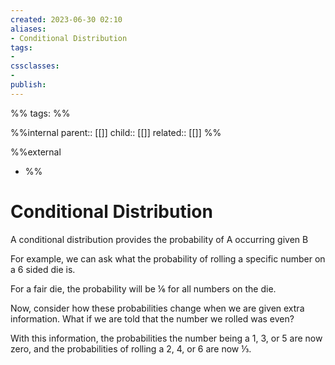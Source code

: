 ```yaml
---
created: 2023-06-30 02:10
aliases: 
- Conditional Distribution
tags:
- 
cssclasses:
- 
publish:
---
```


%% 
tags: 
%%

%%internal
parent:: [[]]
child:: [[]]
related:: [[]]
%%

%%external
- []()
%%

# Conditional Distribution

A conditional distribution provides the probability of A occurring given B

For example, we can ask what the probability of rolling a specific number on a 6 sided die is. 

For a fair die, the probability will be ⅙ for all numbers on the die. 

Now, consider how these probabilities change when we are given extra information. What if we are told that the number we rolled was even? 

With this information, the probabilities the number being a 1, 3, or 5 are now zero, and the probabilities of rolling a 2, 4, or 6 are now ⅓.
